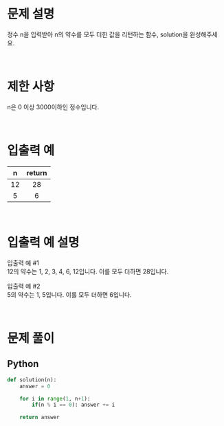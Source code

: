 # 문제 설명

정수 n을 입력받아 n의 약수를 모두 더한 값을 리턴하는 함수, solution을 완성해주세요.

<br />
 
# 제한 사항
n은 0 이상 3000이하인 정수입니다.

<br />
 
# 입출력 예

|  n  | return |
| :-: | :----: |
| 12  |   28   |
|  5  |   6    |

<br />
 
# 입출력 예 설명

입출력 예 #1 <br/>
12의 약수는 1, 2, 3, 4, 6, 12입니다. 이를 모두 더하면 28입니다.

입출력 예 #2 <br/>
5의 약수는 1, 5입니다. 이를 모두 더하면 6입니다.

<br />

# 문제 풀이

## Python

```py
def solution(n):
    answer = 0

    for i in range(1, n+1):
        if(n % i == 0): answer += i

    return answer
```
